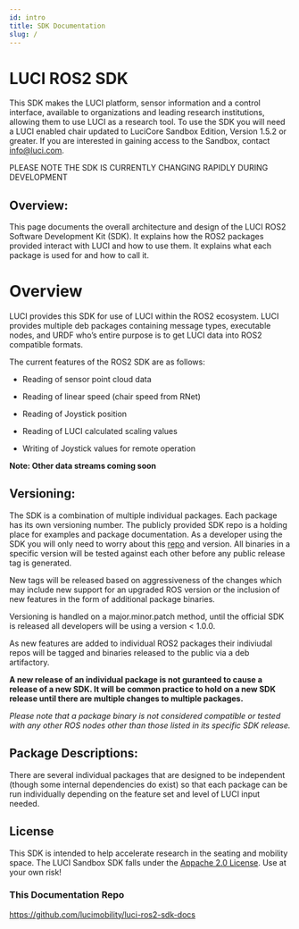 ```yaml
---
id: intro
title: SDK Documentation
slug: /
---
```



# LUCI ROS2 SDK

This SDK makes the LUCI platform, sensor information and a control interface, available to organizations and leading research institutions, allowing them to use LUCI as a research tool. To use the SDK you will need a LUCI enabled chair updated to LuciCore Sandbox Edition, Version 1.5.2 or greater. If you are interested in gaining access to the Sandbox, contact info@luci.com.

PLEASE NOTE THE SDK IS CURRENTLY CHANGING RAPIDLY DURING DEVELOPMENT

## Overview:

This page documents the overall architecture and design of the LUCI ROS2 Software Development Kit (SDK). It explains how the ROS2 packages provided interact with LUCI and how to use them. It explains what each package is used for and how to call it.

# Overview

LUCI provides this SDK for use of LUCI within the ROS2 ecosystem. LUCI provides multiple deb packages containing message types, executable nodes, and URDF who’s entire purpose is to get LUCI data into ROS2 compatible formats.

The current features of the ROS2 SDK are as follows:

- Reading of sensor point cloud data

- Reading of linear speed (chair speed from RNet)

- Reading of Joystick position

- Reading of LUCI calculated scaling values

- Writing of Joystick values for remote operation

**Note: Other data streams coming soon**


## Versioning:

The SDK is a combination of multiple individual packages. Each package has its own versioning number. The publicly provided SDK repo is a holding place for examples and package documentation. As a developer using the SDK you will only need to worry about this [repo](https://github.com/lucimobility/luci-ros2-sdk) and version. All binaries in a specific version will be tested against each other before any public release tag is generated.

New tags will be released based on aggressiveness of the changes which may include new support for an upgraded ROS version or the inclusion of new features in the form of additional package binaries.

Versioning is handled on a major.minor.patch method, until the official SDK is released all developers will be using a version < 1.0.0.

As new features are added to individual ROS2 packages their indiviudal repos will be tagged and binaries released to the public via a deb artifactory. 

**A new release of an individual package is not guranteed to cause a release of a new SDK. It will be common practice to hold on a new SDK release until there are multiple changes to multiple packages.**

*Please note that a package binary is not considered compatible or tested with any other ROS nodes other than those listed in its specific SDK release.*


## Package Descriptions:

There are several individual packages that are designed to be independent (though some internal dependencies do exist) so that each package can be run individually depending on the feature set and level of LUCI input needed.


## License
This SDK is intended to help accelerate research in the seating and mobility space. The LUCI Sandbox SDK falls under the [Appache 2.0 License](http://www.apache.org/licenses/). Use at your own risk! 


### This Documentation Repo
https://github.com/lucimobility/luci-ros2-sdk-docs

